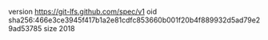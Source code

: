 version https://git-lfs.github.com/spec/v1
oid sha256:466e3ce3945f417b1a2e81cdfc853660b001f20b4f889932d5ad79e29ad53785
size 2018
